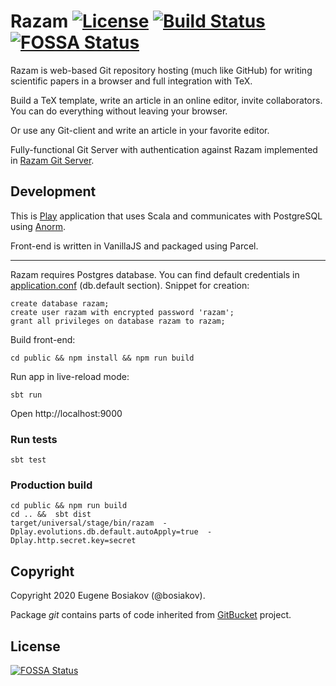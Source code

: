 Razam [![License](https://img.shields.io/badge/License-Apache%202.0-blue.svg)](https://github.com/razam/razam/blob/master/LICENSE) [![Build Status](https://travis-ci.org/razamgit/razam.svg?branch=master)](https://travis-ci.org/razamgit/razam)
[![FOSSA Status](https://app.fossa.io/api/projects/git%2Bgithub.com%2Frazamgit%2Frazam.svg?type=shield)](https://app.fossa.io/projects/git%2Bgithub.com%2Frazamgit%2Frazam?ref=badge_shield)
=====

Razam is web-based Git repository hosting (much like GitHub) for writing scientific papers in a browser and full integration with TeX.

Build a TeX template, write an article in an online editor, invite collaborators. You can do everything without leaving your browser.

Or use any Git-client and write an article in your favorite editor.

Fully-functional Git Server with authentication against Razam implemented in [Razam Git Server](https://github.com/razamgit/gitserver).

## Development

This is [Play](https://playframework.com/documentation/latest/Home) application that uses Scala and communicates with PostgreSQL using [Anorm](https://playframework.github.io/anorm/).

Front-end is written in VanillaJS and packaged using Parcel.

---

Razam requires Postgres database. You can find default credentials in [application.conf](https://github.com/razamgit/razam/blob/master/conf/application.conf) (db.default section). Snippet for creation:

```
create database razam;
create user razam with encrypted password 'razam';
grant all privileges on database razam to razam;
```

Build front-end:

```
cd public && npm install && npm run build
```

Run app in live-reload mode:

```
sbt run
```

Open http://localhost:9000

### Run tests

```
sbt test
```

### Production build

```
cd public && npm run build
cd .. &&  sbt dist
target/universal/stage/bin/razam  -Dplay.evolutions.db.default.autoApply=true  -Dplay.http.secret.key=secret
```

## Copyright

Copyright 2020 Eugene Bosiakov (@bosiakov). 

Package *git* contains parts of code inherited from [GitBucket](https://github.com/gitbucket/gitbucket) project.


## License
[![FOSSA Status](https://app.fossa.io/api/projects/git%2Bgithub.com%2Frazamgit%2Frazam.svg?type=large)](https://app.fossa.io/projects/git%2Bgithub.com%2Frazamgit%2Frazam?ref=badge_large)